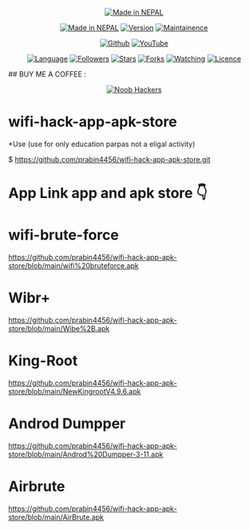 <p align="center">
<a href="https://www.prabin4456.com/2020/10/wifi-hack-app-apk-store-tool-for-hacking-accounts.html"><img title="Made in NEPAL" src="https://img.shields.io/badge/MADE%20IN-NEPAL-SCRIPT?colorA=%23ff8100&colorB=%23017e40&colorC=%23ff0000&style=for-the-badge"></a>
</p>
<p align="center">
<a href="https://www.prabin4456.com/2020/10/wifi-hack-app-apk-store-tool-for-hacking-accounts.html"><img title="Made in NEPAL" src="https://img.shields.io/badge/Tool-wifi-hack-app-apk-store-green.svg"></a>
<a href="https://www.prabin4456.com/2020/10/wifi-hack-app-apk-store-tool-for-hacking-accounts.html"><img title="Version" src="https://img.shields.io/badge/Version-1.3-green.svg?style=flat-square"></a>
<a href="https://www.prabin4456.com/2020/10/wifi-hack-app-apk-store-tool-for-hacking-accounts.html"><img title="Maintainence" src="https://img.shields.io/badge/Maintained%3F-yes-green.svg"></a>
</p>
<p align="center">
<a href="https://github.com/prabin4456"><img title="Github" src="https://img.shields.io/badge/prabin4456-brightgreen?style=for-the-badge&logo=github"></a>
<a href="https://rebrand.ly/prabin4456"><img title="YouTube" src="https://img.shields.io/badge/YouTube-Prabin-red?style=for-the-badge&logo=Youtube"></a>
</p>
<p align="center">
<a href="https://github.com/prabin4456"><img title="Language" src="https://img.shields.io/badge/Made%20with-Bash-1f425f.svg?v=103"></a>
<a href="https://github.com/prabin4456"><img title="Followers" src="https://img.shields.io/github/followers/prabin4456?color=blue&style=flat-square"></a>
<a href="https://github.com/prabin4456"><img title="Stars" src="https://img.shields.io/github/stars/prabin4456/wifi-hack-app-apk-store?color=red&style=flat-square"></a>
<a href="https://github.com/prabin4456"><img title="Forks" src="https://img.shields.io/github/forks/prabin4456/wifi-hack-app-apk-store?color=red&style=flat-square"></a>
<a href="https://github.com/prabin4456"><img title="Watching" src="https://img.shields.io/github/watchers/prabin4456/wifi-hack-app-apk-store?label=Watchers&color=blue&style=flat-square"></a>
<a href="https://github.com/prabin4456"><img title="Licence" src="https://img.shields.io/badge/License-MIT-blue.svg"></a>
</p>
## BUY ME A COFFEE :

<p align="center">
<a href="https://rebrand.ly/BuyCoffee"><img title="Noob Hackers" src="https://camo.githubusercontent.com/ae8af018f80649f3d379eb23dbf59acceaffa24e/68747470733a2f2f6c69626572617061792e636f6d2f6173736574732f776964676574732f646f6e6174652e737667"></a>
</p>

# wifi-hack-app-apk-store
*Use
(use for only education parpas not a eligal activity)

$ https://github.com/prabin4456/wifi-hack-app-apk-store.git

# App Link app and apk store 👇

# wifi-brute-force

https://github.com/prabin4456/wifi-hack-app-apk-store/blob/main/wifi%20bruteforce.apk

# Wibr+

https://github.com/prabin4456/wifi-hack-app-apk-store/blob/main/Wibe%2B.apk

# King-Root

https://github.com/prabin4456/wifi-hack-app-apk-store/blob/main/NewKingrootV4.9.6.apk

# Androd Dumpper

https://github.com/prabin4456/wifi-hack-app-apk-store/blob/main/Androd%20Dumpper-3-11.apk

# Airbrute

https://github.com/prabin4456/wifi-hack-app-apk-store/blob/main/AirBrute.apk
